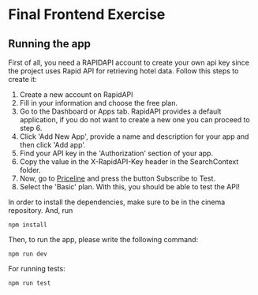 # Final Frontend Exercise 

## Running the app

First of all, you need a RAPIDAPI account to create your own api key since the project uses Rapid API for retrieving hotel data. Follow this steps to create it:


1. Create a new account on RapidAPI
2. Fill in your information and choose the free plan.
3. Go to the Dashboard or Apps tab.
RapidAPI provides a default application, if you do not want to create a new one you can proceed to step 6.
4. Click 'Add New App', provide a name and description for your app and then click 'Add app'.
5. Find your API key in the 'Authorization' section of your app.
6. Copy the value in the X-RapidAPI-Key header in the SearchContext folder.
7. Now, go to [Priceline]( https://rapidapi.com/tipsters/api/priceline-com-provider) and press the button Subscribe to Test.
8. Select the 'Basic' plan.
With this, you should be able to test the API!


In order to install the dependencies, make sure to be in the cinema repository. And, run 
```
npm install
```

Then, to run the app, please write the following command:

```
npm run dev
```

For running tests:

```
npm run test
```


